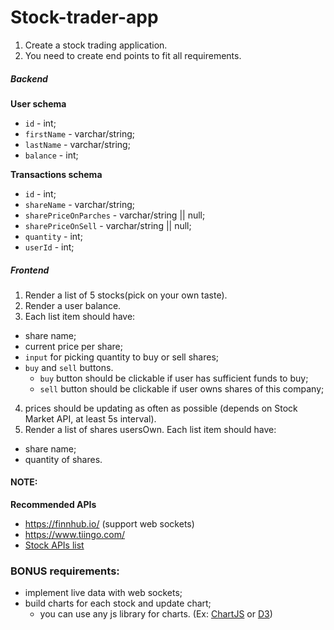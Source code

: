 # Stock-trader-app

1. Create a stock trading application.
2. You need to create end points to fit all requirements.

##### Backend

**User schema**

- `id` - int;
- `firstName` - varchar/string;
- `lastName` - varchar/string;
- `balance` - int;

**Transactions schema**

- `id` - int;
- `shareName` - varchar/string;
- `sharePriceOnParches` - varchar/string || null;
- `sharePriceOnSell` - varchar/string || null;
- `quantity` - int;
- `userId` - int;

##### Frontend

1. Render a list of 5 stocks(pick on your own taste).
2. Render a user balance.
3. Each list item should have:

- share name;
- current price per share;
- `input` for picking quantity to buy or sell shares;
- `buy` and `sell` buttons.
  - `buy` button should be clickable if user has sufficient funds to buy;
  - `sell` button should be clickable if user owns shares of this company;

4. prices should be updating as often as possible (depends on Stock Market API, at least 5s interval).
5. Render a list of shares usersOwn. Each list item should have:

- share name;
- quantity of shares.

#### NOTE:

**Recommended APIs**

- https://finnhub.io/ (support web sockets)
- https://www.tiingo.com/
- [Stock APIs list](https://medium.com/@andy.m9627/the-ultimate-guide-to-stock-market-apis-for-2020-1de6f55adbb)

### BONUS requirements:

- implement live data with web sockets;
- build charts for each stock and update chart;
  - you can use any js library for charts. (Ex: [ChartJS](https://www.chartjs.org/) or [D3](https://d3js.org/))

